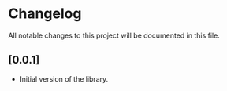 # Changelog

All notable changes to this project will be documented in this file.


## [0.0.1]

- Initial version of the library.

